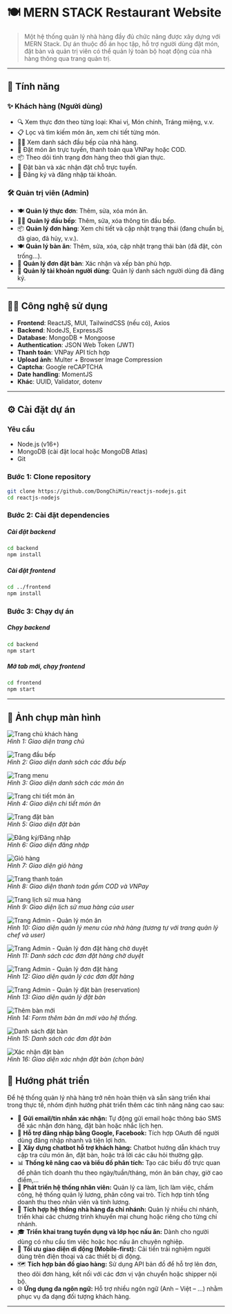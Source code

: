 # 🍽 MERN STACK Restaurant Website

> Một hệ thống quản lý nhà hàng đầy đủ chức năng được xây dựng với MERN Stack. Dự án thuộc đồ án học tập, hỗ trợ người dùng đặt món, đặt bàn và quản trị viên có thể quản lý toàn bộ hoạt động của nhà hàng thông qua trang quản trị.

---

## 📌 Tính năng

### ✨ Khách hàng (Người dùng)

- 🔍 Xem thực đơn theo từng loại: Khai vị, Món chính, Tráng miệng, v.v.
- 📋 Lọc và tìm kiếm món ăn, xem chi tiết từng món.
- 👨‍🍳 Xem danh sách đầu bếp của nhà hàng.
- 🛒 Đặt món ăn trực tuyến, thanh toán qua VNPay hoặc COD.
- 📦 Theo dõi tình trạng đơn hàng theo thời gian thực.
- 📅 Đặt bàn và xác nhận đặt chỗ trực tuyến.
- 🔐 Đăng ký và đăng nhập tài khoản.

### 🛠 Quản trị viên (Admin)

- 🍽 **Quản lý thực đơn**: Thêm, sửa, xóa món ăn.
- 👨‍🍳 **Quản lý đầu bếp**: Thêm, sửa, xóa thông tin đầu bếp.
- 📦 **Quản lý đơn hàng**: Xem chi tiết và cập nhật trạng thái (đang chuẩn bị, đã giao, đã hủy, v.v.).
- 🍽 **Quản lý bàn ăn**: Thêm, sửa, xóa, cập nhật trạng thái bàn (đã đặt, còn trống...).
- 📅 **Quản lý đơn đặt bàn**: Xác nhận và xếp bàn phù hợp.
- 👥 **Quản lý tài khoản người dùng**: Quản lý danh sách người dùng đã đăng ký.

---

## 🧑‍💻 Công nghệ sử dụng

- **Frontend**: ReactJS, MUI, TailwindCSS (nếu có), Axios
- **Backend**: NodeJS, ExpressJS
- **Database**: MongoDB + Mongoose
- **Authentication**: JSON Web Token (JWT)
- **Thanh toán**: VNPay API tích hợp
- **Upload ảnh**: Multer + Browser Image Compression
- **Captcha**: Google reCAPTCHA
- **Date handling**: MomentJS
- **Khác**: UUID, Validator, dotenv

---

## ⚙️ Cài đặt dự án

### Yêu cầu

- Node.js (v16+)
- MongoDB (cài đặt local hoặc MongoDB Atlas)
- Git

### Bước 1: Clone repository

```bash
git clone https://github.com/DongChiMin/reactjs-nodejs.git
cd reactjs-nodejs
```

### Bước 2: Cài đặt dependencies 
##### Cài đặt backend
```bash
cd backend
npm install
```

##### Cài đặt frontend
```bash
cd ../frontend
npm install
```

### Bước 3: Chạy dự án
##### Chạy backend
```bash
cd backend
npm start
```

##### Mở tab mới, chạy frontend
```bash
cd frontend
npm start
```

---

## 🚀 Ảnh chụp màn hình
![Trang chủ khách hàng](https://github.com/user-attachments/assets/592d4bf3-34cd-4592-9e6a-2aa2bf067666)  
*Hình 1: Giao diện trang chủ*

![Trang đầu bếp](https://github.com/user-attachments/assets/9c249d77-c627-47ca-8eee-7d0a3e05530f)  
*Hình 2: Giao diện danh sách các đầu bếp*

![Trang menu](https://github.com/user-attachments/assets/8b6f002a-5ca9-494d-9423-5baeec293c97)  
*Hình 3: Giao diện danh sách các món ăn*

![Trang chi tiết món ăn](https://github.com/user-attachments/assets/25253045-680c-4dca-9633-2bda15ae4164)  
*Hình 4: Giao diện chi tiết món ăn*

![Trang đặt bàn](https://github.com/user-attachments/assets/76a046b4-f272-4471-8f6b-32191a632678)  
*Hình 5: Giao diện đặt bàn*

![Đăng ký/Đăng nhập](https://github.com/user-attachments/assets/0e00e336-9ca5-4045-b5e4-1644e39a7834)  
*Hình 6: Giao diện đăng nhập*

![Giỏ hàng](https://github.com/user-attachments/assets/ae88660d-afb9-4b31-8b99-9b900d22ccc6)  
*Hình 7: Giao diện giỏ hàng*

![Trang thanh toán](https://github.com/user-attachments/assets/7d224840-899c-43bb-a47f-bf12b0f3a36a)  
*Hình 8: Giao diện thanh toán gồm COD và VNPay*

![Trang lịch sử mua hàng](https://github.com/user-attachments/assets/a309f70f-088e-408d-b07c-63eb5487c55f)  
*Hình 9: Giao diện lịch sử mua hàng của user*

![Trang Admin - Quản lý món ăn](https://github.com/user-attachments/assets/645507c6-843f-4fb4-95db-e0fd33c7259e)  
*Hình 10: Giao diện quản lý menu của nhà hàng (tương tự với trang quản lý chef và user)*

![Trang Admin - Quản lý đơn đặt hàng chờ duyệt](https://github.com/user-attachments/assets/4670cf07-9b85-4327-bf5a-c9a8c26fc826)  
*Hình 11: Danh sách các đơn đặt hàng chờ duyệt*

![Trang Admin - Quản lý đơn đặt hàng](https://github.com/user-attachments/assets/01db8de8-6197-4b60-9e22-0f706cb8b538)  
*Hình 12: Giao diện quản lý các đơn đặt hàng*

![Trang Admin - Quản lý đặt bàn (reservation)](https://github.com/user-attachments/assets/c011f7e9-6172-4282-84f2-dd3fe5cca3dd)  
*Hình 13: Giao diện quản lý đặt bàn*

![Thêm bàn mới](https://github.com/user-attachments/assets/b95d572c-3b4d-419a-b9f9-832edee599e7)  
*Hình 14: Form thêm bàn ăn mới vào hệ thống.*

![Danh sách đặt bàn](https://github.com/user-attachments/assets/74f33546-9cc2-4984-b1ab-cd74db354177)  
*Hình 15: Danh sách các đơn đặt bàn*

![Xác nhận đặt bàn](https://github.com/user-attachments/assets/6ef8b776-eb7e-43e5-ae5a-2ea2eb39b908)  
*Hình 16: Giao diện xác nhận đặt bàn (chọn bàn)*



## 🔮 Hướng phát triển

Để hệ thống quản lý nhà hàng trở nên hoàn thiện và sẵn sàng triển khai trong thực tế, nhóm định hướng phát triển thêm các tính năng nâng cao sau:

- 📧 **Gửi email/tin nhắn xác nhận:** Tự động gửi email hoặc thông báo SMS để xác nhận đơn hàng, đặt bàn hoặc nhắc lịch hẹn.
- 🔐 **Hỗ trợ đăng nhập bằng Google, Facebook:** Tích hợp OAuth để người dùng đăng nhập nhanh và tiện lợi hơn.
- 🤖 **Xây dựng chatbot hỗ trợ khách hàng:** Chatbot hướng dẫn khách truy cập tra cứu món ăn, đặt bàn, hoặc trả lời các câu hỏi thường gặp.
- 📊 **Thống kê nâng cao và biểu đồ phân tích:** Tạo các biểu đồ trực quan để phân tích doanh thu theo ngày/tuần/tháng, món ăn bán chạy, giờ cao điểm,...
- 👥 **Phát triển hệ thống nhân viên:** Quản lý ca làm, lịch làm việc, chấm công, hệ thống quản lý lương, phân công vai trò. Tích hợp tính tổng doanh thu theo nhân viên và tính lương.
- 🏢 **Tích hợp hệ thống nhà hàng đa chi nhánh:** Quản lý nhiều chi nhánh, triển khai các chương trình khuyến mại chung hoặc riêng cho từng chi nhánh.
- 🎓 **Triển khai trang tuyển dụng và lớp học nấu ăn:** Dành cho người dùng có nhu cầu tìm việc hoặc học nấu ăn chuyên nghiệp.
- 📱 **Tối ưu giao diện di động (Mobile-first):** Cải tiến trải nghiệm người dùng trên điện thoại và các thiết bị di động.
- 🗺️ **Tích hợp bản đồ giao hàng:** Sử dụng API bản đồ để hỗ trợ lên đơn, theo dõi đơn hàng, kết nối với các đơn vị vận chuyển hoặc shipper nội bộ.
- 🌐 **Ứng dụng đa ngôn ngữ:** Hỗ trợ nhiều ngôn ngữ (Anh – Việt – ...) nhằm phục vụ đa dạng đối tượng khách hàng.

---
